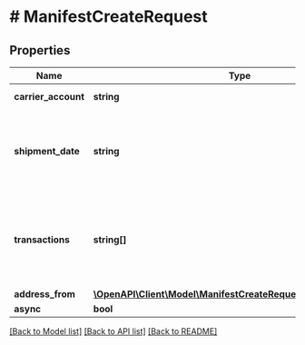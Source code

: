 # # ManifestCreateRequest

## Properties

Name | Type | Description | Notes
------------ | ------------- | ------------- | -------------
**carrier_account** | **string** | ID of carrier account |
**shipment_date** | **string** | All shipments to be submitted on this day will be closed out.  Must be in the format &#x60;2014-01-18T00:35:03.463Z&#x60; (ISO 8601 date). |
**transactions** | **string[]** | IDs transactions to use. If you set this to null or not send this parameter,  Shippo will automatically assign all applicable transactions. | [optional]
**address_from** | [**\OpenAPI\Client\Model\ManifestCreateRequestAllOfAddressFrom**](ManifestCreateRequestAllOfAddressFrom.md) |  |
**async** | **bool** |  | [optional]

[[Back to Model list]](../../README.md#models) [[Back to API list]](../../README.md#endpoints) [[Back to README]](../../README.md)
